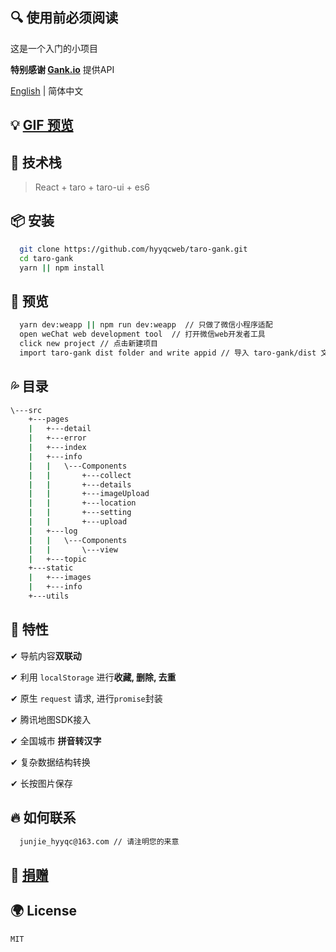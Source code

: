 ## 🔍 使用前必须阅读 

这是一个入门的小项目

**特别感谢 [Gank.io](https://gank.io/api)** 提供API

[English](./README.md) | 简体中文

## 💡 [GIF 预览](./README-figure_bed.md)

## 🍦 技术栈
> React + taro + taro-ui + es6 

## 📦 安装
```bash
  git clone https://github.com/hyyqcweb/taro-gank.git
  cd taro-gank
  yarn || npm install
```

## 🔨 预览 
```bash
  yarn dev:weapp || npm run dev:weapp  // 只做了微信小程序适配
  open weChat web development tool  // 打开微信web开发者工具
  click new project // 点击新建项目
  import taro-gank dist folder and write appid // 导入 taro-gank/dist 文件 并且填入 appid
```

## 💦 目录
```bash
\---src
    +---pages
    |   +---detail
    |   +---error
    |   +---index   
    |   +---info
    |   |   \---Components
    |   |       +---collect
    |   |       +---details
    |   |       +---imageUpload
    |   |       +---location
    |   |       +---setting
    |   |       +---upload
    |   +---log
    |   |   \---Components
    |   |       \---view
    |   +---topic
    +---static
    |   +---images
    |   +---info
    +---utils
```

## 📑 特性

✔ 导航内容**双联动**

✔ 利用 ```localStorage``` 进行**收藏, 删除, 去重**

✔ 原生 ```request``` 请求, 进行```promise```封装

✔ 腾讯地图SDK接入

✔ 全国城市 **拼音转汉字**

✔ 复杂数据结构转换

✔ 长按图片保存

## 🔥 如何联系
```bash
  junjie_hyyqc@163.com // 请注明您的来意
```

## 🍔 [捐赠](./README-wechat.md)

## 🌍 License

```MIT```

